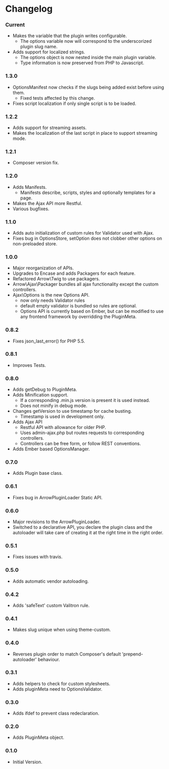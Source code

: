 # Changelog

### Current

* Makes the variable that the plugin writes configurable.
  * The options variable now will correspond to the underscorized plugin
    slug name.
* Adds support for localized strings.
  * The options object is now nested inside the main plugin variable.
  * Type information is now preserved from PHP to Javascript.

### 1.3.0

* OptionsManifest now checks if the slugs being added exist before using
  them.
  * Fixed tests affected by this change.
* Fixes script localization if only single script is to be loaded.

### 1.2.2

* Adds support for streaming assets.
* Makes the localization of the last script in place to support
  streaming mode.

### 1.2.1

* Composer version fix.

### 1.2.0

* Adds Manifests.
  * Manifests describe, scripts, styles and optionally templates for a
    page.
* Makes the Ajax API more Restful.
* Various bugfixes.

### 1.1.0

* Adds auto initialization of custom rules for Validator used with Ajax.
* Fixes bug in OptionsStore, setOption does not clobber other options on
  non-preloaded store.

### 1.0.0

* Major reorganization of APIs.
* Upgrades to Encase and adds Packagers for each feature.
* Refactored Arrow\Twig to use packagers.
* Arrow\Ajax\Packager bundles all ajax functionality except the custom
  controllers.
* Ajax\Options is the new Options API.
  * now only needs Validator rules
  * default empty validator is bundled so rules are optional.
  * Options API is currently based on Ember, but can be modified to use
    any frontend framework by overridding the PluginMeta.

### 0.8.2

* Fixes json_last_error() for PHP 5.5.

### 0.8.1

* Improves Tests.

### 0.8.0

* Adds getDebug to PluginMeta.
* Adds Minification support.
  * If a corresponding .min.js version is present it is used instead.
  * Does not minify in debug mode.
* Changes getVersion to use timestamp for cache busting.
  * Timestamp is used in development only.
* Adds Ajax API
  * Restful API with allowance for older PHP.
  * Uses admin-ajax.php but routes requests to corresponding
    controllers.
  * Controllers can be free form, or follow REST conventions.
* Adds Ember based OptionsManager.

### 0.7.0

* Adds Plugin base class.

### 0.6.1

* Fixes bug in ArrowPluginLoader Static API.

### 0.6.0

* Major revisions to the ArrowPluginLoader.
* Switched to a declarative API, you declare the plugin class
  and the autoloader will take care of creating it at the right time
  in the right order.

### 0.5.1

* Fixes issues with travis.

### 0.5.0

* Adds automatic vendor autoloading.

### 0.4.2

* Adds 'safeText' custom Valitron rule.

### 0.4.1

* Makes slug unique when using theme-custom.

### 0.4.0

* Reverses plugin order to match Composer's default 'prepend-autoloader'
  behaviour.

### 0.3.1

* Adds helpers to check for custom stylesheets.
* Adds pluginMeta need to OptionsValidator.

### 0.3.0

* Adds ifdef to prevent class redeclaration.

### 0.2.0

* Adds PluginMeta object.

### 0.1.0

* Initial Version.
